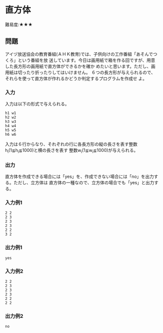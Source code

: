# 直方体

難易度:★★★

## 問題
アイヅ放送協会の教育番組(ＡＨＫ教育)では、子供向けの工作番組「あそんでつくろ」という番組を放
送しています。今日は画用紙で箱を作る回ですが、用意した長方形の画用紙で直方体ができるかを確か
めたいと思います。ただし、画用紙は切ったり折ったりしてはいけません。
６つの長方形が与えられるので、それらを使って直方体が作れるかどうか判定するプログラムを作成せ
よ。

### 入力
入力は以下の形式で与えられる。
```
h1 w1
h2 w2
h3 w3
h4 w4
h5 w5
h6 w6
```

入力は６行からなり、それぞれの行に各長方形の縦の長さを表す整数h<sub>i</sub>(1≦h<sub>i</sub>≦1000)と横の長さを表す
整数w<sub>i</sub>(1≦w<sub>i</sub>≦1000)が与えられる。

### 出力

直方体を作成できる場合には「yes」を、作成できない場合には「no」を出力する。ただし、立方体は
直方体の一種なので、立方体の場合でも「yes」と出力する。

### 入力例1
```
2 2
2 3
2 3
2 3
2 2
3 2
```


### 出力例1
```
yes
```

### 入力例2
```
2 2
2 3
2 3
2 3
2 2
2 2
```


### 出力例2
```
no
```